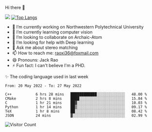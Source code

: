 Hi there 👋

![](https://github-readme-stats.vercel.app/api?username=Raohaocheng)
[![Top Langs](https://github-readme-stats.vercel.app/api/top-langs/?username=Raohaocheng&layout=compact)](https://github.com/anuraghazra/github-readme-stats)

- 🔭 I’m currently working on Northwestern Polytechnical University
- 🌱 I’m currently learning computer vision
- 👯 I’m looking to collaborate on Archaic-Atom
- 🤔 I’m looking for help with Deep learning
- 💬 Ask me about stereo matching
- 📫 How to reach me: raoxi36@foxmail.com
- 😄 Pronouns: Jack Rao
- ⚡ Fun fact: I can't believe I'm a PHD.

✨ The coding language used in last week
<!--START_SECTION:waka-->

```text
From: 20 May 2022 - To: 27 May 2022

C++           6 hrs 28 mins   ████████████░░░░░░░░░░░░░   48.00 %
CMake         2 hrs 8 mins    ████░░░░░░░░░░░░░░░░░░░░░   15.84 %
C             1 hr 21 mins    ██▓░░░░░░░░░░░░░░░░░░░░░░   10.03 %
Python        1 hr 14 mins    ██▒░░░░░░░░░░░░░░░░░░░░░░   09.17 %
TeX           1 hr 8 mins     ██░░░░░░░░░░░░░░░░░░░░░░░   08.42 %
JSON          24 mins         ▓░░░░░░░░░░░░░░░░░░░░░░░░   02.99 %
```

<!--END_SECTION:waka-->

![Visitor Count](https://profile-counter.glitch.me/Raohaocheng/count.svg)
